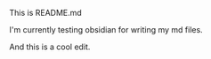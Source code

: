 This is README.md

I'm currently testing obsidian for writing my md files.

And this is a cool edit.